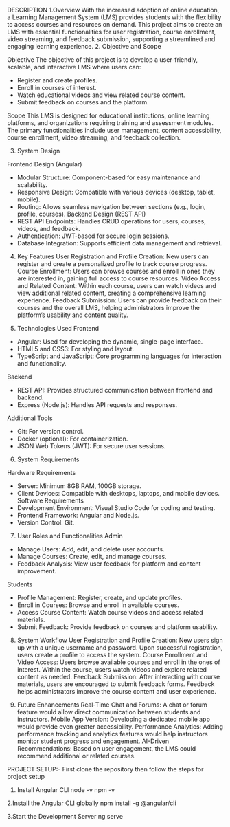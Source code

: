 DESCRIPTION
1.Overview
With the increased adoption of online education, a Learning Management System (LMS) provides students with the flexibility to access courses and resources on demand. This project aims to create an LMS with essential functionalities for user registration, course enrollment, video streaming, and feedback submission, supporting a streamlined and engaging learning experience.
2. Objective and Scope

Objective
The objective of this project is to develop a user-friendly, scalable, and interactive LMS where users can:
- Register and create profiles.
- Enroll in courses of interest.
- Watch educational videos and view related course content.
- Submit feedback on courses and the platform.

Scope
This LMS is designed for educational institutions, online learning platforms, and organizations requiring training and assessment modules. The primary functionalities include user management, content accessibility, course enrollment, video streaming, and feedback collection.



3. System Design

Frontend Design (Angular)
- Modular Structure: Component-based for easy maintenance and scalability.
- Responsive Design: Compatible with various devices (desktop, tablet, mobile).
- Routing: Allows seamless navigation between sections (e.g., login, profile, courses).
Backend Design (REST API)
- REST API Endpoints: Handles CRUD operations for users, courses, videos, and feedback.
- Authentication: JWT-based for secure login sessions.
- Database Integration: Supports efficient data management and retrieval.

4. Key Features
User Registration and Profile Creation: New users can register and create a personalized profile to track course progress.
Course Enrollment: Users can browse courses and enroll in ones they are interested in, gaining full access to course resources.
Video Access and Related Content: Within each course, users can watch videos and view additional related content, creating a comprehensive learning experience.
Feedback Submission: Users can provide feedback on their courses and the overall LMS, helping administrators improve the platform’s usability and content quality.

5. Technologies Used
Frontend
- Angular: Used for developing the dynamic, single-page interface.
- HTML5 and CSS3: For styling and layout.
- TypeScript and JavaScript: Core programming languages for interaction and functionality.


Backend
- REST API: Provides structured communication between frontend and backend.
- Express (Node.js): Handles API requests and responses.

Additional Tools
- Git: For version control.
- Docker (optional): For containerization.
- JSON Web Tokens (JWT): For secure user sessions.


6. System Requirements

Hardware Requirements
- Server: Minimum 8GB RAM, 100GB storage.
- Client Devices: Compatible with desktops, laptops, and mobile devices.
Software Requirements
- Development Environment: Visual Studio Code for coding and testing.
- Frontend Framework: Angular and Node.js.
- Version Control: Git.


7. User Roles and Functionalities
Admin
- Manage Users: Add, edit, and delete user accounts.
- Manage Courses: Create, edit, and manage courses.
- Feedback Analysis: View user feedback for platform and content improvement.


Students
- Profile Management: Register, create, and update profiles.
- Enroll in Courses: Browse and enroll in available courses.
- Access Course Content: Watch course videos and access related materials.
- Submit Feedback: Provide feedback on courses and platform usability.

8. System Workflow
User Registration and Profile Creation: New users sign up with a unique username and password. Upon successful registration, users create a profile to access the system.
Course Enrollment and Video Access: Users browse available courses and enroll in the ones of interest. Within the course, users watch videos and explore related content as needed.
Feedback Submission: After interacting with course materials, users are encouraged to submit feedback forms. Feedback helps administrators improve the course content and user experience.

9. Future Enhancements
Real-Time Chat and Forums: A chat or forum feature would allow direct communication between students and instructors.
Mobile App Version: Developing a dedicated mobile app would provide even greater accessibility.
Performance Analytics: Adding performance tracking and analytics features would help instructors monitor student progress and engagement.
AI-Driven Recommendations: Based on user engagement, the LMS could recommend additional or related courses.


PROJECT SETUP:-
First clone the repository then follow the steps for project setup 
1. Install Angular CLI
   node -v
   npm -v
   
2.Install the Angular CLI globally
   npm install -g @angular/cli
   
3.Start the Development Server
    ng serve
